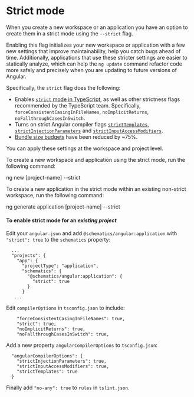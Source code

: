# Strict mode

When you create a new workspace or an application you have an option to create them in a strict mode using the `--strict` flag.

Enabling this flag initializes your new workspace or application with a few new settings that improve maintainability, help you catch bugs ahead of time.
Additionally, applications that use these stricter settings are easier to statically analyze, which can help the `ng update` command refactor code more safely and precisely when you are updating to future versions of Angular.

Specifically, the `strict` flag does the following:

* Enables [`strict` mode in TypeScript](https://www.staging-typescript.org/tsconfig#strict), as well as other strictness flags recommended by the TypeScript team. Specifically, `forceConsistentCasingInFileNames`, `noImplicitReturns`,  `noFallthroughCasesInSwitch`.
* Turns on strict Angular compiler flags [`strictTemplates`](guide/angular-compiler-options#stricttemplates), [`strictInjectionParameters`](guide/angular-compiler-options#strictinjectionparameters) and [`strictInputAccessModifiers`](guide/template-typecheck#troubleshooting-template-errors).
* [Bundle size budgets](guide/build#configuring-size-budgets) have been reduced by ~75%.

You can apply these settings at the workspace and project level.

To create a new workspace and application using the strict mode, run the following command:

<code-example language="sh" class="code-shell">

ng new [project-name] --strict

</code-example>

To create a new application in the strict mode within an existing non-strict workspace, run the following command:

<code-example language="sh" class="code-shell">

ng generate application [project-name] --strict

</code-example>

#### To enable strict mode for an *existing project*

Edit your `angular.json` and add `@schematics/angular:application` with `"strict": true` to the `schematics` property:

```
  ...
  "projects": {
    "app": {
      "projectType": "application",
      "schematics": {
        "@schematics/angular:application": {
          "strict": true
        }
      }
   ...
 ```

Edit `compilerOptions` in `tsconfig.json` to include:

```
    "forceConsistentCasingInFileNames": true,
    "strict": true,
    "noImplicitReturns": true,
    "noFallthroughCasesInSwitch": true,
```

Add a new property `angularCompilerOptions` to `tsconfig.json`:
```
  "angularCompilerOptions": {
    "strictInjectionParameters": true,
    "strictInputAccessModifiers": true,
    "strictTemplates": true
  }
```

Finally add `"no-any": true` to `rules` in `tslint.json`.
